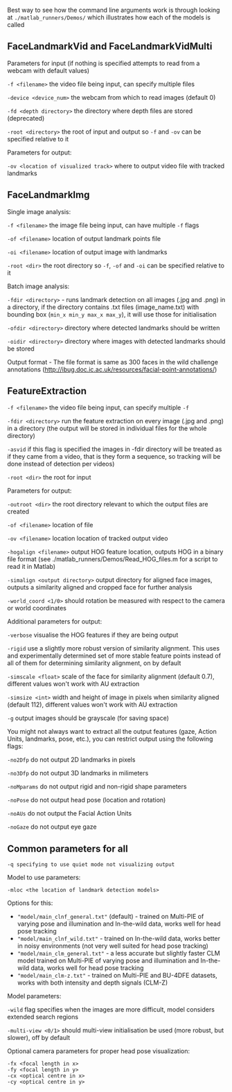Best way to see how the command line arguments work is through looking at `./matlab_runners/Demos/` which illustrates how each of the models is called

## FaceLandmarkVid and FaceLandmarkVidMulti

Parameters for input (if nothing is specified attempts to read from a webcam with default values)

   `-f <filename>` the video file being input, can specify multiple files

   `-device <device_num>` the webcam from which to read images (default 0)

   `-fd <depth directory>` the directory where depth files are stored (deprecated)

   `-root <directory>` the root of input and output so `-f` and `-ov` can be specified relative to it

Parameters for output:

   `-ov <location of visualized track>` where to output video file with tracked landmarks

## FaceLandmarkImg

Single image analysis:

   `-f <filename>` the image file being input, can have multiple `-f` flags

   `-of <filename>` location of output landmark points file

   `-oi <filename>` location of output image with landmarks

   `-root <dir>` the root directory so `-f`, `-of` and `-oi` can be specified relative to it

Batch image analysis:
	
   `-fdir <directory>` - runs landmark detection on all images (.jpg and .png) in a directory, if the directory contains .txt files (image_name.txt) with bounding box (`min_x min_y max_x max_y`), it will use those for initialisation

   `-ofdir <directory>` directory where detected landmarks should be written

   `-oidir <directory>` directory where images with detected landmarks should be stored

Output format - The file format is same as 300 faces in the wild challenge annotations (http://ibug.doc.ic.ac.uk/resources/facial-point-annotations/)

## FeatureExtraction

   `-f <filename>` the video file being input, can specify multiple `-f` 

   `-fdir <directory>` run the feature extraction on every image (.jpg and .png) in a directory (the output will be stored in individual files for the whole directory)

   `-asvid` if this flag is specified the images in -fdir directory will be treated as if they came from a video, that is they form a sequence, so tracking will be done instead of detection per videos)

   `-root <dir>` the root for input
	
Parameters for output:

   `-outroot <dir>` the root directory relevant to which the output files are created
	
   `-of <filename>` location of file

   `-ov <filename>` location location of tracked output video

   `-hogalign <filename>` output HOG feature location, outputs HOG in a binary file format (see ./matlab_runners/Demos/Read_HOG_files.m for a script to read it in Matlab)

   `-simalign <output directory>` output directory for aligned face images, outputs a similarity aligned and cropped face for further analysis

   `-world_coord <1/0>` should rotation be measured with respect to the camera or world coordinates

Additional parameters for output:
	
   `-verbose` visualise the HOG features if they are being output

   `-rigid` use a slightly more robust version of similarity alignment. This uses and experimentally determined set of more stable feature points instead of all of them for determining similarity alignment, on by default

   `-simscale <float>` scale of the face for similarity alignment (default 0.7), different values won't work with AU extraction

   `-simsize <int>` width and height of image in pixels when similarity aligned (default 112), different values won't work with AU extraction

   `-g` output images should be grayscale (for saving space)

You might not always want to extract all the output features (gaze, Action Units, landmarks, pose, etc.), you can restrict output using the following flags:

   `-no2Dfp` do not output 2D landmarks in pixels

   `-no3Dfp` do not output 3D landmarks in milimeters

   `-noMparams` do not output rigid and non-rigid shape parameters

   `-noPose` do not output head pose (location and rotation)

   `-noAUs` do not output the Facial Action Units

   `-noGaze` do not output eye gaze

## Common parameters for all

    -q specifying to use quiet mode not visualizing output

Model to use parameters:

    -mloc <the location of landmark detection models>

  Options for this:
        
- `"model/main_clnf_general.txt"` (default) - trained on Multi-PIE of varying pose and illumination and In-the-wild data, works well for head pose tracking
- `"model/main_clnf_wild.txt"` - trained on In-the-wild data, works better in noisy environments (not very well suited for head pose tracking)
- `"model/main_clm_general.txt"` - a less accurate but slightly faster CLM model trained on Multi-PIE of varying pose and illumination and In-the-wild data, works well for head pose tracking
- `"model/main_clm-z.txt"` - trained on Multi-PIE and BU-4DFE datasets, works with both intensity and depth signals (CLM-Z)

Model parameters:

   `-wild` flag specifies when the images are more difficult, model considers extended search regions

   `-multi-view <0/1>` should multi-view initialisation be used (more robust, but slower), off by default

Optional camera parameters for proper head pose visualization:

	-fx <focal length in x>
	-fy <focal length in y>
	-cx <optical centre in x> 
	-cy <optical centre in y>